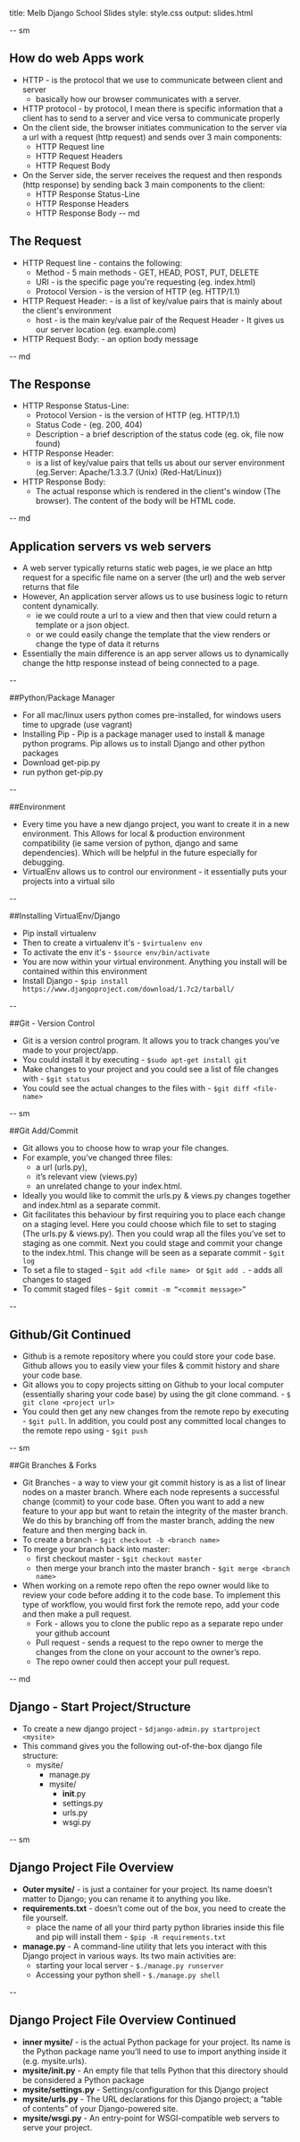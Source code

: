 
title: Melb Django School Slides
style: style.css
output: slides.html

-- sm

## How do web Apps work

- HTTP - is the protocol that we use to communicate between client and server
	- basically how our browser communicates with a server.
- HTTP protocol - by protocol, I mean there is specific information that a client has to send to a server and vice versa to communicate properly
- On the client side, the browser initiates communication to the server via a url with a request (http request) and sends over 3 main components:
	-  HTTP Request line
	-  HTTP Request Headers 
	-  HTTP Request Body
-  On the Server side, the server receives the request and then responds (http response) by sending back 3 main components to the client:
	-  HTTP Response Status-Line
	-  HTTP Response Headers
	-  HTTP Response Body
-- md

## The Request

- HTTP Request line - contains the following: 
	- Method - 5 main methods - GET, HEAD, POST, PUT, DELETE 
	- URI - is the specific page you're requesting (eg. index.html) 
	- Protocol Version - is the version of HTTP (eg. HTTP/1.1)
- HTTP Request Header: - is a list of key/value pairs that is mainly about the client's environment
	- host - is the main key/value pair of the Request Header - It gives us our server location (eg. example.com)
- HTTP Request Body: - an option body message

-- md

## The Response

- HTTP Response Status-Line:
	- Protocol Version - is the version of HTTP (eg. HTTP/1.1)
	- Status Code - (eg. 200, 404)
	- Description - a brief description of the status code (eg. ok, file now found)
- HTTP Response Header:
	-  is a list of key/value pairs that tells us about our server environment (eg.Server: Apache/1.3.3.7 (Unix) (Red-Hat/Linux))
- HTTP Response Body:
	- The actual response which is rendered in the client's window (The browser). The content of the body will be HTML code.   

-- md

## Application servers vs web servers

* A web server typically returns static web pages, ie we place an http request for a specific file name on a server (the url) and the web server returns that file 
* However, An application server allows us to use business logic to return content dynamically. 
	* ie we could route a url to a view and then that view could return a template or a json object.
	* or we could easily change the template that the view renders or change the type of data it returns
* Essentially the main difference is an app server allows us to dynamically change the http response instead of being connected to a page. 

--


##Python/Package Manager
- For all mac/linux users python comes pre-installed, for windows users time to upgrade (use vagrant)
- Installing Pip - Pip is a package manager used to install & manage python programs. Pip allows us to install Django and other python packages
- Download get-pip.py
- run python get-pip.py

--

##Environment
- Every time you have a new django project, you want  to create it in a new environment. This Allows for local & production environment compatibility (ie same version of python, django and same dependencies). Which will be helpful in the future especially for debugging.
- VirtualEnv allows us to control our environment - it essentially puts your projects into a virtual silo

--

##Installing VirtualEnv/Django
- Pip install virtualenv
- Then to create a virtualenv it's - `$virtualenv env`
- To activate the env it's - `$source env/bin/activate`
- You are now within your virtual environment. Anything you install will be contained within this environment
- Install Django - `$pip install https://www.djangoproject.com/download/1.7c2/tarball/`

--

##Git - Version Control

- Git is a version control program. It allows you to track changes you’ve made to your project/app.
- You could install it by executing - `$sudo apt-get install git`
- Make changes to your project and you could see a list of file changes with - `$git status`
- You could see the actual changes to the files with - `$git diff <file-name>`

-- sm

##Git Add/Commit

- Git allows you to choose how to wrap your file changes.
- For example, you’ve changed three files:
	- a url (urls.py),
	- it’s relevant view (views.py)
	- an unrelated change to your index.html.
- Ideally you would like to commit the urls.py & views.py changes together and index.html as a separate commit.
- Git facilitates this behaviour by first requiring you to place each change on a staging level. Here you could choose which file to set to staging (The urls.py & views.py). Then you could wrap all the files you’ve set to staging as one commit. Next you could stage and commit your change to the index.html. This change will be seen as a separate commit - `$git log`
- To set a file to staged - `$git add <file name> ` or `$git add .` - adds all changes to staged
- To commit staged files - `$git commit -m “<commit message>”`

--

## Github/Git Continued

- Github is a remote repository where you could store your code base. Github allows you to easily view your files & commit history and share your code base.
- Git allows you to copy projects sitting on Github to your local computer (essentially sharing your code base) by using the git clone command. - `$ git clone <project url>`
- You could then get any new changes from the remote repo by executing - `$git pull`. In addition, you could post any committed local changes to the remote repo using - `$git push`

-- sm

##Git Branches & Forks

- Git Branches - a way to view your git commit history is as a list of linear nodes on a master branch. Where each node represents a successful change (commit) to your code base. Often you want to add a new feature to your app but want to retain the integrity of the master branch. We do this by branching off from the master branch, adding the new feature and then merging back in.
- To create a branch - `$git checkout -b <branch name>`
- To merge your branch back into master:
	- first checkout master - `$git checkout master`
	- then merge your branch into the master branch - `$git merge <branch name>`
- When working on a remote repo often the repo owner would like to review your code before adding it to the code base. To implement this type of workflow, you would first fork the remote repo, add your code and then make a pull request.
	- Fork - allows you to clone the public repo as a separate repo under your github account
	- Pull request - sends a request to the repo owner to merge the changes from the clone on your account to the owner’s repo.
	- The repo owner could then accept your pull request.

-- md

## Django - Start Project/Structure

- To create a new django project - `$django-admin.py startproject <mysite>`
- This command gives you the following out-of-the-box django file structure:
	- mysite/
		- manage.py
		- mysite/
			- __init__.py
			- settings.py
			- urls.py
			- wsgi.py

-- sm

## Django Project File Overview

- __Outer mysite/__  - is just a container for your project. Its name doesn’t matter to Django; you can rename it to anything you like.
- __requirements.txt__ -  doesn’t come out of the box, you need to create the file yourself.
	- place the name of all your third party python libraries inside this file and pip will install them - `$pip -R requirements.txt`
- __manage.py__ -  A command-line utility that lets you interact with this Django project in various ways. Its two main activities are:
	- starting your local server - `$./manage.py runserver`
	- Accessing your python shell - `$./manage.py shell`

--

## Django Project File Overview Continued

- __inner mysite/__ - is the actual Python package for your project. Its name is the Python package name you’ll need to use to import anything inside it (e.g. mysite.urls).
- __mysite/__init__.py__ - An empty file that tells Python that this directory should be considered a Python package
- __mysite/settings.py__ - Settings/configuration for this Django project
- __mysite/urls.py__ - The URL declarations for this Django project; a “table of contents” of your Django-powered site.
- __mysite/wsgi.py__ - An entry-point for WSGI-compatible web servers to serve your project.









